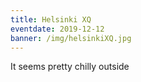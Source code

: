 ```yaml
---
title: Helsinki XQ
eventdate: 2019-12-12
banner: /img/helsinkiXQ.jpg
---
```


It seems pretty chilly outside
